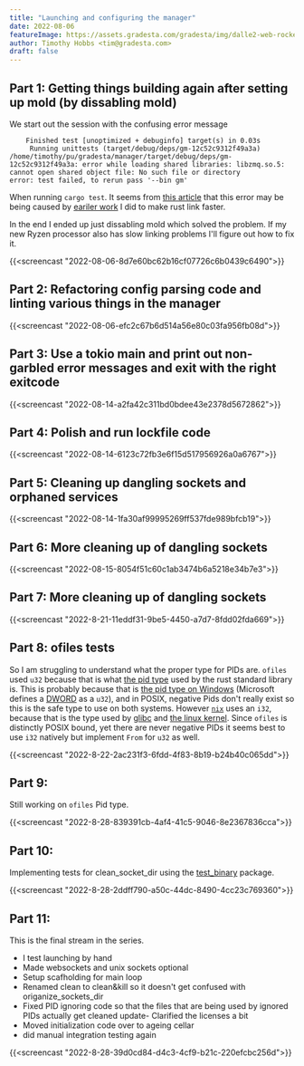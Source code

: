 ```yaml
---
title: "Launching and configuring the manager"
date: 2022-08-06
featureImage: https://assets.gradesta.com/gradesta/img/dalle2-web-rocket.png
author: Timothy Hobbs <tim@gradesta.com>
draft: false
---
```


Part 1: Getting things building again after setting up mold (by dissabling mold)
------


We start out the session with the confusing error message

```
    Finished test [unoptimized + debuginfo] target(s) in 0.03s
     Running unittests (target/debug/deps/gm-12c52c9312f49a3a)
/home/timothy/pu/gradesta/manager/target/debug/deps/gm-12c52c9312f49a3a: error while loading shared libraries: libzmq.so.5: cannot open shared object file: No such file or directory
error: test failed, to rerun pass '--bin gm'
```

When running `cargo test`. It seems from [this article](https://matklad.github.io/2022/03/14/rpath-or-why-lld-doesnt-work-on-nixos.html) that this error may be being caused by [eariler work](https://veganbuddies.org/blog/stream17/) I did to make rust link faster. 

In the end I ended up just dissabling mold which solved the problem. If my new Ryzen processor also has slow linking problems I'll figure out how to fix it.

{{<screencast "2022-08-06-8d7e60bc62b16cf07726c6b0439c6490">}}

Part 2: Refactoring config parsing code and linting various things in the manager
---------

{{<screencast "2022-08-06-efc2c67b6d514a56e80c03fa956fb08d">}}

Part 3: Use a tokio main and print out non-garbled error messages and exit with the right exitcode
---------

{{<screencast "2022-08-14-a2fa42c311bd0bdee43e2378d5672862">}}

Part 4: Polish and run lockfile code
--------

{{<screencast "2022-08-14-6123c72fb3e6f15d517956926a0a6767">}}

Part 5: Cleaning up dangling sockets and orphaned services
---------

{{<screencast "2022-08-14-1fa30af99995269ff537fde989bfcb19">}}

Part 6: More cleaning up of dangling sockets
---------

{{<screencast "2022-08-15-8054f51c60c1ab3474b6a5218e34b7e3">}}

Part 7:  More cleaning up of dangling sockets
---------

{{<screencast "2022-8-21-11eddf31-9be5-4450-a7d7-8fdd02fda669">}}

Part 8: ofiles tests
---------

So I am struggling to understand what the proper type for PIDs are. `ofiles` used `u32` because that is what [the pid type](https://doc.rust-lang.org/std/process/fn.id.html) used by the rust standard library is. This is probably because that is [the pid type on Windows](https://docs.microsoft.com/en-us/windows/win32/api/processthreadsapi/nf-processthreadsapi-getprocessid) (Microsoft defines a [DWORD](https://docs.microsoft.com/en-us/windows/win32/winprog/windows-data-types) as a `u32`), and in POSIX, negative Pids don't really exist so this is the safe type to use on both systems. However [`nix`](https://docs.rs/nix/0.25.0/nix/pty/type.SessionId.html) uses an `i32`, because that is the type used by [glibc](https://ftp.gnu.org/old-gnu/Manuals/glibc-2.2.3/html_node/libc_554.html) and [the linux kernel](https://github.com/torvalds/linux/blob/5147da902e0dd162c6254a61e4c57f21b60a9b1c/include/linux/pid.h#L55). Since `ofiles` is distinctly POSIX bound, yet there are never negative PIDs it seems best to use `i32` natively but implement `From` for `u32` as well.

{{<screencast "2022-8-22-2ac231f3-6fdd-4f83-8b19-b24b40c065dd">}}


Part 9:
----------

Still working on `ofiles` Pid type.

{{<screencast "2022-8-28-839391cb-4af4-41c5-9046-8e2367836cca">}}

Part 10:
---------

Implementing tests for clean_socket_dir using the [test_binary](https://docs.rs/test-binary/latest/test_binary/) package.

{{<screencast "2022-8-28-2ddff790-a50c-44dc-8490-4cc23c769360">}}

Part 11:
----------

This is the final stream in the series.

- I test launching by hand
- Made websockets and unix sockets optional
- Setup scafholding for main loop
- Renamed clean to clean&kill so it doesn't get confused with origanize_sockets_dir
- Fixed PID ignoring code so that the files that are being used by ignored PIDs actually get cleaned update- Clarified the licenses a bit
- Moved initialization code over to ageing cellar
- did manual integration testing again

{{<screencast "2022-8-28-39d0cd84-d4c3-4cf9-b21c-220efcbc256d">}}

